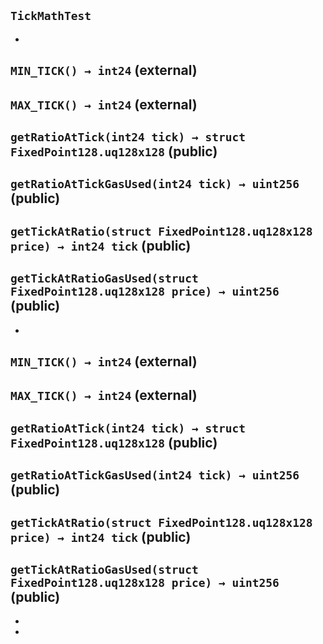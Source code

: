 ## `TickMathTest`






-

## `MIN_TICK() → int24` (external)





## `MAX_TICK() → int24` (external)





## `getRatioAtTick(int24 tick) → struct FixedPoint128.uq128x128` (public)





## `getRatioAtTickGasUsed(int24 tick) → uint256` (public)





## `getTickAtRatio(struct FixedPoint128.uq128x128 price) → int24 tick` (public)





## `getTickAtRatioGasUsed(struct FixedPoint128.uq128x128 price) → uint256` (public)






-

## `MIN_TICK() → int24` (external)





## `MAX_TICK() → int24` (external)





## `getRatioAtTick(int24 tick) → struct FixedPoint128.uq128x128` (public)





## `getRatioAtTickGasUsed(int24 tick) → uint256` (public)





## `getTickAtRatio(struct FixedPoint128.uq128x128 price) → int24 tick` (public)





## `getTickAtRatioGasUsed(struct FixedPoint128.uq128x128 price) → uint256` (public)






-


-


